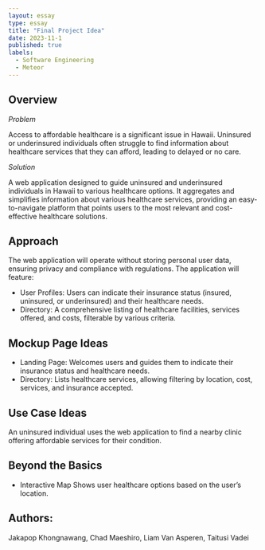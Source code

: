 ```yaml
---
layout: essay
type: essay
title: "Final Project Idea"
date: 2023-11-1
published: true
labels:
  - Software Engineering
  - Meteor
---
```

<h2>Overview</h2>
<em>Problem</em>
<p>Access to affordable healthcare is a significant issue in Hawaii. Uninsured or underinsured individuals often struggle to find information about healthcare services that they can afford, leading to delayed or no care.</p>

<em>Solution</em>
<p>A web application designed to guide uninsured and underinsured individuals in Hawaii to various healthcare options. It aggregates and simplifies information about various healthcare services, providing an easy-to-navigate platform that points users to the most relevant and cost-effective healthcare solutions.</p>

<h2>Approach</h2>
<p>The web application will operate without storing personal user data, ensuring privacy and compliance with regulations. The application will feature:</p>
<ul>
  <li>User Profiles: Users can indicate their insurance status (insured, uninsured, or underinsured) and their healthcare needs.</li>
  <li>Directory: A comprehensive listing of healthcare facilities, services offered, and costs, filterable by various criteria.</li>
</ul>

<h2>Mockup Page Ideas</h2>
<ul>
  <li>Landing Page: Welcomes users and guides them to indicate their insurance status and healthcare needs.</li>
  <li>Directory: Lists healthcare services, allowing filtering by location, cost, services, and insurance accepted.</li>
</ul>

<h2>Use Case Ideas</h2>
<p>An uninsured individual uses the web application to find a nearby clinic offering affordable services for their condition.</p>

<h2>Beyond the Basics</h2>
<ul>
  <li>Interactive Map Shows user healthcare options based on the user’s location.</li>
</ul>

<h2>Authors:</h2>
Jakapop Khongnawang, Chad Maeshiro, Liam Van Asperen, Taitusi Vadei
